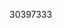 [//]: # (Created by ./bin/manage_files.pl from ./species/Syphacia_muris/PRJEB524/Syphacia_muris_PRJEB524.publication.html on Thu Jun 11 13:46:00 2020)
30397333
